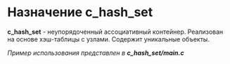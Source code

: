 # Назначение c_hash_set
**c_hash_set** - неупорядоченный ассоциативный контейнер. Реализован на основе хэш-таблицы с узлами. Содержит уникальные объекты.

*Пример использования представлен в* ***c_hash_set/main.c***
